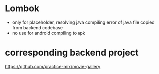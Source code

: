 # Lombok
- only for placeholder, resolving java compiling error of java file copied from backend codebase
- no use for android compiling to apk

# corresponding backend project
https://github.com/practice-mix/movie-gallery
